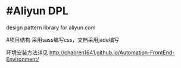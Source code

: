#Aliyun DPL
===
design pattern library for aliyun.com 

#项目结构
采用sass编写css，文档采用jade编写

环境安装方法详见
<http://chaoren1641.github.io/Automation-FrontEnd-Environment/>